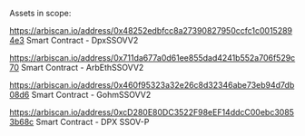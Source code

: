 Assets in scope:

https://arbiscan.io/address/0x48252edbfcc8a27390827950ccfc1c00152894e3	Smart Contract - DpxSSOVV2

https://arbiscan.io/address/0x711da677a0d61ee855dad4241b552a706f529c70	Smart Contract - ArbEthSSOVV2

https://arbiscan.io/address/0x460f95323a32e26c8d32346abe73eb94d7db08d6	Smart Contract - GohmSSOVV2

https://arbiscan.io/address/0xcD280E80DC3522F98eEF14ddcC00ebc30853b68c	Smart Contract - DPX SSOV-P

